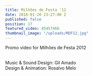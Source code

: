 ```yaml
---
title: Milhões de Festa '12
date: 2018-01-20 23:27:00 Z
published: false
position: 17
featured_video: 45457466
thumbnail_image: "/uploads/MDF12.jpg"
---
```


Promo video for Milhões de Festa 2012<br>

<br>Music & Sound Design: Gil Amado<br>
Design & Animation: Rosalvo Melo<br>